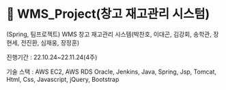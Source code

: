 # :pushpin: WMS_Project(창고 재고관리 시스텀)

(Spring, 팀프로젝트) WMS 창고 재고관리 시스템(박찬호, 이대곤, 김강회, 송학관, 장현세, 전진환, 심재웅, 장정훈)

진행기간 : 22.10.24~22.11.24(4주)

기술 스택 : AWS EC2, AWS RDS Oracle, Jenkins, Java, Spring, Jsp, Tomcat, Html, Css, Javascript, jQuery, Bootstrap
